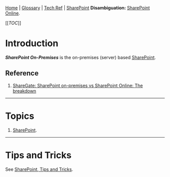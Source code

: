 [Home](/Slalom-LLC/Slalom-Consulting) | [Glossary](/Glossary) | [Tech Ref](/Tech-Ref) | [SharePoint](/Tech-Ref/Microsoft/SharePoint)
**Disambiguation:** [SharePoint Online](/Tech-Ref/Microsoft/SharePoint/SharePoint-Online).

[[_TOC_]]

# Introduction
***SharePoint On-Premises*** is the on-premises (server) based [SharePoint](/Tech-Ref/Microsoft/SharePoint).

## Reference
1. [ShareGate: SharePoint on-premises vs SharePoint Online: The breakdown](https://sharegate.com/blog/sharepoint-on-premises-vs-sharepoint-online)

---
# Topics
1. [SharePoint](/Tech-Ref/Microsoft/SharePoint).

---
# Tips and Tricks
See [SharePoint, Tips and Tricks](/Tech-Ref/Microsoft/SharePoint#tips-and-tricks).
